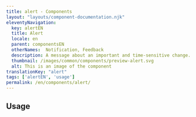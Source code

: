 ```yaml
---
title: alert - Components
layout: "layouts/component-documentation.njk"
eleventyNavigation:
  key: alertEN
  title: Alert
  locale: en
  parent: componentsEN
  otherNames:  Notification, Feedback
  description: A message about an important and time-sensitive change.
  thumbnail: /images/common/components/preview-alert.svg
  alt: This is an image of the component
translationKey: "alert"
tags: ['alertEN', 'usage']
permalink: /en/components/alert/
---
```


## Usage